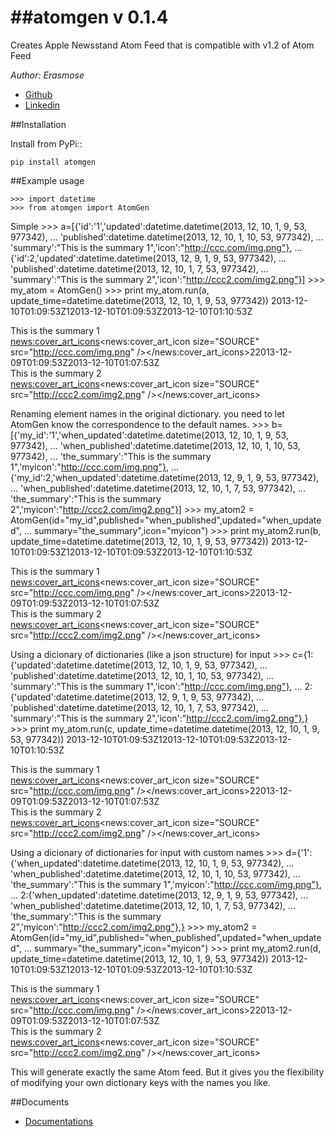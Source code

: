 ##atomgen v 0.1.4
=======

Creates Apple Newsstand Atom Feed that is compatible with v1.2 of Atom Feed

*Author: Erasmose*
* [Github](https://github.com/erasmose)
* [Linkedin](http://www.linkedin.com/in/sepehr)


##Installation

Install from PyPi::

    pip install atomgen

##Example usage
    

    >>> import datetime
    >>> from atomgen import AtomGen


Simple
    >>> a=[{'id':'1','updated':datetime.datetime(2013, 12, 10, 1, 9, 53, 977342),
    ... 'published':datetime.datetime(2013, 12, 10, 1, 10, 53, 977342),
    ... 'summary':"This is the summary 1",'icon':"http://ccc.com/img.png"},
    ... {'id':2,'updated':datetime.datetime(2013, 12, 9, 1, 9, 53, 977342),
    ... 'published':datetime.datetime(2013, 12, 10, 1, 7, 53, 977342),
    ... 'summary':"This is the summary 2",'icon':"http://ccc2.com/img2.png"}]
    >>> my_atom = AtomGen()
    >>> print my_atom.run(a, update_time=datetime.datetime(2013, 12, 10, 1, 9, 53, 977342))
        <?xml version='1.0' encoding='UTF-8'?>
        <feed xmlns="http://www.w3.org/2005/Atom" xmlns:news="http://itunes.apple.com/2011/Newsstand"><updated>2013-12-10T01:09:53Z</updated><entry><id>1</id><updated>2013-12-10T01:09:53Z</updated><published>2013-12-10T01:10:53Z</published><summary>This is the summary 1</summary><news:cover_art_icons><news:cover_art_icon size="SOURCE" src="http://ccc.com/img.png" /></news:cover_art_icons></entry><entry><id>2</id><updated>2013-12-09T01:09:53Z</updated><published>2013-12-10T01:07:53Z</published><summary>This is the summary 2</summary><news:cover_art_icons><news:cover_art_icon size="SOURCE" src="http://ccc2.com/img2.png" /></news:cover_art_icons></entry></feed>

Renaming element names in the original dictionary. you need to let AtomGen know the correspondence to the default names.
    >>> b=[{'my_id':'1','when_updated':datetime.datetime(2013, 12, 10, 1, 9, 53, 977342),
    ... 'when_published':datetime.datetime(2013, 12, 10, 1, 10, 53, 977342),
    ... 'the_summary':"This is the summary 1",'myicon':"http://ccc.com/img.png"},
    ... {'my_id':2,'when_updated':datetime.datetime(2013, 12, 9, 1, 9, 53, 977342),
    ... 'when_published':datetime.datetime(2013, 12, 10, 1, 7, 53, 977342),
    ... 'the_summary':"This is the summary 2",'myicon':"http://ccc2.com/img2.png"}]
    >>> my_atom2 = AtomGen(id="my_id",published="when_published",updated="when_updated",
    ... summary="the_summary",icon="myicon")
    >>> print my_atom2.run(b, update_time=datetime.datetime(2013, 12, 10, 1, 9, 53, 977342))
        <?xml version='1.0' encoding='UTF-8'?>
        <feed xmlns="http://www.w3.org/2005/Atom" xmlns:news="http://itunes.apple.com/2011/Newsstand"><updated>2013-12-10T01:09:53Z</updated><entry><id>1</id><updated>2013-12-10T01:09:53Z</updated><published>2013-12-10T01:10:53Z</published><summary>This is the summary 1</summary><news:cover_art_icons><news:cover_art_icon size="SOURCE" src="http://ccc.com/img.png" /></news:cover_art_icons></entry><entry><id>2</id><updated>2013-12-09T01:09:53Z</updated><published>2013-12-10T01:07:53Z</published><summary>This is the summary 2</summary><news:cover_art_icons><news:cover_art_icon size="SOURCE" src="http://ccc2.com/img2.png" /></news:cover_art_icons></entry></feed>

Using a dicionary of dictionaries (like a json structure) for input
    >>> c={1:{'updated':datetime.datetime(2013, 12, 10, 1, 9, 53, 977342),
    ... 'published':datetime.datetime(2013, 12, 10, 1, 10, 53, 977342),
    ... 'summary':"This is the summary 1",'icon':"http://ccc.com/img.png"},
    ... 2:{'updated':datetime.datetime(2013, 12, 9, 1, 9, 53, 977342),
    ... 'published':datetime.datetime(2013, 12, 10, 1, 7, 53, 977342),
    ... 'summary':"This is the summary 2",'icon':"http://ccc2.com/img2.png"},}
    >>> print my_atom.run(c, update_time=datetime.datetime(2013, 12, 10, 1, 9, 53, 977342))
        <?xml version='1.0' encoding='UTF-8'?>
        <feed xmlns="http://www.w3.org/2005/Atom" xmlns:news="http://itunes.apple.com/2011/Newsstand"><updated>2013-12-10T01:09:53Z</updated><entry><id>1</id><updated>2013-12-10T01:09:53Z</updated><published>2013-12-10T01:10:53Z</published><summary>This is the summary 1</summary><news:cover_art_icons><news:cover_art_icon size="SOURCE" src="http://ccc.com/img.png" /></news:cover_art_icons></entry><entry><id>2</id><updated>2013-12-09T01:09:53Z</updated><published>2013-12-10T01:07:53Z</published><summary>This is the summary 2</summary><news:cover_art_icons><news:cover_art_icon size="SOURCE" src="http://ccc2.com/img2.png" /></news:cover_art_icons></entry></feed>

Using a dicionary of dictionaries for input with custom names
    >>> d={'1':{'when_updated':datetime.datetime(2013, 12, 10, 1, 9, 53, 977342),
    ... 'when_published':datetime.datetime(2013, 12, 10, 1, 10, 53, 977342),
    ... 'the_summary':"This is the summary 1",'myicon':"http://ccc.com/img.png"},
    ... 2:{'when_updated':datetime.datetime(2013, 12, 9, 1, 9, 53, 977342),
    ... 'when_published':datetime.datetime(2013, 12, 10, 1, 7, 53, 977342),
    ... 'the_summary':"This is the summary 2",'myicon':"http://ccc2.com/img2.png"},}
    >>> my_atom2 = AtomGen(id="my_id",published="when_published",updated="when_updated",
    ... summary="the_summary",icon="myicon")
    >>> print my_atom2.run(d, update_time=datetime.datetime(2013, 12, 10, 1, 9, 53, 977342))
        <?xml version='1.0' encoding='UTF-8'?>
        <feed xmlns="http://www.w3.org/2005/Atom" xmlns:news="http://itunes.apple.com/2011/Newsstand"><updated>2013-12-10T01:09:53Z</updated><entry><id>1</id><updated>2013-12-10T01:09:53Z</updated><published>2013-12-10T01:10:53Z</published><summary>This is the summary 1</summary><news:cover_art_icons><news:cover_art_icon size="SOURCE" src="http://ccc.com/img.png" /></news:cover_art_icons></entry><entry><id>2</id><updated>2013-12-09T01:09:53Z</updated><published>2013-12-10T01:07:53Z</published><summary>This is the summary 2</summary><news:cover_art_icons><news:cover_art_icon size="SOURCE" src="http://ccc2.com/img2.png" /></news:cover_art_icons></entry></feed>

          
This will generate exactly the same Atom feed. But it gives you the flexibility of modifying your own dictionary keys with the names you like.

##Documents

* [Documentations](http://atomgen.readthedocs.org/en/latest/)
